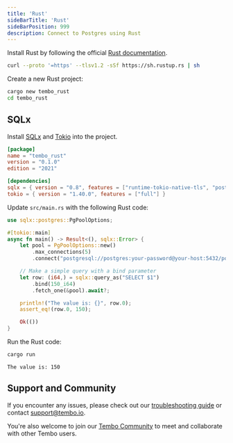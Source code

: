 ```yaml
---
title: 'Rust'
sideBarTitle: 'Rust'
sideBarPosition: 999
description: Connect to Postgres using Rust
---
```


Install Rust by following the official [Rust documentation](https://www.rust-lang.org/tools/install).

```bash
curl --proto '=https' --tlsv1.2 -sSf https://sh.rustup.rs | sh
```

Create a new Rust project:

```bash
cargo new tembo_rust
cd tembo_rust
```


## SQLx

Install [SQLx](https://github.com/launchbadge/sqlx) and [Tokio](https://github.com/tokio-rs/tokio) into the project.

```toml
[package]
name = "tembo_rust"
version = "0.1.0"
edition = "2021"

[dependencies]
sqlx = { version = "0.8", features = ["runtime-tokio-native-tls", "postgres"] }
tokio = { version = "1.40.0", features = ["full"] }
```

Update `src/main.rs` with the following Rust code:

```rust
use sqlx::postgres::PgPoolOptions;

#[tokio::main]
async fn main() -> Result<(), sqlx::Error> {
    let pool = PgPoolOptions::new()
        .max_connections(5)
        .connect("postgresql://postgres:your-password@your-host:5432/postgres").await?;

    // Make a simple query with a bind parameter
    let row: (i64,) = sqlx::query_as("SELECT $1")
        .bind(150_i64)
        .fetch_one(&pool).await?;

    println!("The value is: {}", row.0);
    assert_eq!(row.0, 150);

    Ok(())
}
```

Run the Rust code:

```bash
cargo run
```

```text
The value is: 150
```

## Support and Community

If you encounter any issues, please check out our [troubleshooting guide](/docs/product/cloud/troubleshooting/connectivity) or contact [support@tembo.io](mailto:support@tembo.io).

You're also welcome to join our [Tembo Community](https://join.slack.com/t/tembocommunity/shared_invite/zt-293gc1k0k-3K8z~eKW1SEIfrqEI~5_yw) to meet and collaborate with other Tembo users.
